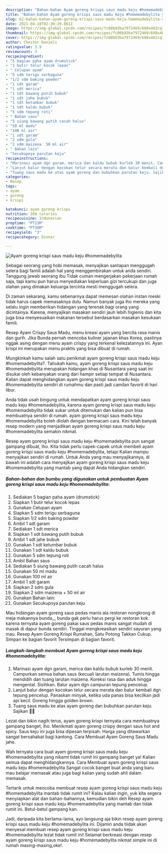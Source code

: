 ```yaml
---
description: "Bahan-bahan Ayam goreng krispi saus madu keju #homemadebylita yang enak Untuk Jualan"
title: "Bahan-bahan Ayam goreng krispi saus madu keju #homemadebylita yang enak Untuk Jualan"
slug: 62-bahan-bahan-ayam-goreng-krispi-saus-madu-keju-homemadebylita-yang-enak-untuk-jualan
date: 2021-04-18T02:30:29.861Z
image: https://img-global.cpcdn.com/recipes/fc08b93ba7972469/680x482cq70/ayam-goreng-krispi-saus-madu-keju-homemadebylita-foto-resep-utama.jpg
thumbnail: https://img-global.cpcdn.com/recipes/fc08b93ba7972469/680x482cq70/ayam-goreng-krispi-saus-madu-keju-homemadebylita-foto-resep-utama.jpg
cover: https://img-global.cpcdn.com/recipes/fc08b93ba7972469/680x482cq70/ayam-goreng-krispi-saus-madu-keju-homemadebylita-foto-resep-utama.jpg
author: Chester Daniels
ratingvalue: 3.9
reviewcount: 3
recipeingredient:
- "5 bagian paha ayam drumstick"
- "1 butir telur kocok lepas"
- " Celupan ayam"
- "5 sdm terigu serbaguna"
- "1/2 sdm baking powder"
- "1 sdt garam"
- "1 sdt merica"
- "1 sdt bawang putih bubuk"
- "1 sdt jahe bubuk"
- "1 sdt ketumbar bubuk"
- "1 sdt kaldu bubuk"
- "5 sdm tepung roti"
- " Bahan saus"
- "5 siung bawang putih cacah halus"
- "50 ml madu"
- "100 ml air"
- "1 sdt garam"
- "2 sdm gula"
- "2 sdm maizena  50 ml air"
- " Bahan lain"
- "Secukupnya parutan keju"
recipeinstructions:
- "Marinasi ayam dgn garam, merica dan kaldu bubuk kurleb 30 menit. Campurkan semua bahan saus (kecuali larutan maizena). Tumis hingga mendidih dan tuang larutan maizena. Koreksi rasa dan aduk hingga mengental. Sisihkan. Balur ayam dgn campuran tepung pencelup."
- "Lanjut balur dengan kocokan telur secara merata dan balur kembali dgn tepung pencelup. Panaskan minyak, ketika uda panas bisa kecilkan jadi api kecil. Goreng hingga golden brown."
- "Tuang saus madu ke atas ayam goreng dan bubuhkan parutan keju. Sajikan 🥰🥰"
categories:
- Resep
tags:
- ayam
- goreng
- krispi

katakunci: ayam goreng krispi 
nutrition: 269 calories
recipecuisine: Indonesian
preptime: "PT13M"
cooktime: "PT36M"
recipeyield: "3"
recipecategory: Dinner

---
```



![Ayam goreng krispi saus madu keju #homemadebylita](https://img-global.cpcdn.com/recipes/fc08b93ba7972469/680x482cq70/ayam-goreng-krispi-saus-madu-keju-homemadebylita-foto-resep-utama.jpg)

Sebagai seorang yang hobi memasak, menyajikan santapan menggugah selera bagi famili adalah hal yang menggembirakan untuk anda sendiri. Tanggung jawab seorang ibu Tidak cuman mengerjakan pekerjaan rumah saja, tapi kamu pun harus menyediakan keperluan gizi tercukupi dan juga olahan yang dimakan keluarga tercinta mesti menggugah selera.

Di zaman  sekarang, kamu sebenarnya dapat memesan olahan instan meski tidak harus capek memasaknya dulu. Namun banyak juga lho mereka yang selalu ingin memberikan hidangan yang terenak bagi orang yang dicintainya. Karena, menyajikan masakan sendiri jauh lebih higienis dan kita juga bisa menyesuaikan makanan tersebut berdasarkan masakan kesukaan famili. 

Resep Ayam Crispy Saus Madu, menu kreasi ayam yang bercita rasa manis dan gurih. Jika Bunda pernah mencoba kuliner jajanan khas Korea, pastinya nggak asing dengan menu ayam crispy yang terkenal kelezatannya ini. Ayan krispi ini merupakan menu praktis yang bisa dibuat di rumah.

Mungkinkah kamu salah satu penikmat ayam goreng krispi saus madu keju #homemadebylita?. Tahukah kamu, ayam goreng krispi saus madu keju #homemadebylita merupakan hidangan khas di Nusantara yang saat ini disukai oleh kebanyakan orang dari hampir setiap tempat di Nusantara. Kalian dapat menghidangkan ayam goreng krispi saus madu keju #homemadebylita sendiri di rumahmu dan pasti jadi camilan favorit di hari libur.

Anda tidak usah bingung untuk mendapatkan ayam goreng krispi saus madu keju #homemadebylita, karena ayam goreng krispi saus madu keju #homemadebylita tidak sukar untuk ditemukan dan kalian pun bisa membuatnya sendiri di rumah. ayam goreng krispi saus madu keju #homemadebylita boleh diolah dengan bermacam cara. Kini telah banyak resep modern yang menjadikan ayam goreng krispi saus madu keju #homemadebylita semakin nikmat.

Resep ayam goreng krispi saus madu keju #homemadebylita pun sangat gampang dibuat, lho. Kita tidak perlu capek-capek untuk membeli ayam goreng krispi saus madu keju #homemadebylita, tetapi Kalian mampu menyajikan sendiri di rumah. Untuk Anda yang mau menyajikannya, di bawah ini adalah cara menyajikan ayam goreng krispi saus madu keju #homemadebylita yang mantab yang dapat Anda hidangkan sendiri.

<!--inarticleads1-->

##### Bahan-bahan dan bumbu yang digunakan untuk pembuatan Ayam goreng krispi saus madu keju #homemadebylita:

1. Sediakan 5 bagian paha ayam (drumstick)
1. Siapkan 1 butir telur kocok lepas
1. Gunakan  Celupan ayam
1. Siapkan 5 sdm terigu serbaguna
1. Siapkan 1/2 sdm baking powder
1. Ambil 1 sdt garam
1. Sediakan 1 sdt merica
1. Siapkan 1 sdt bawang putih bubuk
1. Ambil 1 sdt jahe bubuk
1. Gunakan 1 sdt ketumbar bubuk
1. Gunakan 1 sdt kaldu bubuk
1. Gunakan 5 sdm tepung roti
1. Ambil  Bahan saus
1. Sediakan 5 siung bawang putih cacah halus
1. Gunakan 50 ml madu
1. Gunakan 100 ml air
1. Ambil 1 sdt garam
1. Siapkan 2 sdm gula
1. Siapkan 2 sdm maizena + 50 ml air
1. Gunakan  Bahan lain:
1. Gunakan Secukupnya parutan keju


Mau hidangan ayam goreng saus pedas manis ala restoran nongkrong di meja makannya bunda,,, bunda gak perlu harus pergi ke restoran kok. karena ternyata ayam goreng pakai saus pedas manis sangat mudah di masak di dapur bunda sendiri. Tinggal mengkreasikan sendiri sayuran yang mau. Resep Ayam Goreng Krispi Rumahan, Satu Potong Takkan Cukup. Simpan ke bagian favorit Tersimpan di bagian favorit. 

<!--inarticleads2-->

##### Langkah-langkah membuat Ayam goreng krispi saus madu keju #homemadebylita:

1. Marinasi ayam dgn garam, merica dan kaldu bubuk kurleb 30 menit. Campurkan semua bahan saus (kecuali larutan maizena). Tumis hingga mendidih dan tuang larutan maizena. Koreksi rasa dan aduk hingga mengental. Sisihkan. Balur ayam dgn campuran tepung pencelup.
1. Lanjut balur dengan kocokan telur secara merata dan balur kembali dgn tepung pencelup. Panaskan minyak, ketika uda panas bisa kecilkan jadi api kecil. Goreng hingga golden brown.
1. Tuang saus madu ke atas ayam goreng dan bubuhkan parutan keju. Sajikan 🥰🥰


Lezat dan bikin nagih terus, ayam goreng krispi ternyata cara membuatnya gampang banget, lho. Menikmati ayam goreng crispy dengan saus hot and spicy. Saus keju ini juga bisa dipesan terpisah. Harga yang ditawarkan sangat bersahabat bagi kantong. Cara Membuat Ayam Goreng Saus Madu jahe. 

Wah ternyata cara buat ayam goreng krispi saus madu keju #homemadebylita yang nikamt tidak rumit ini gampang banget ya! Kalian semua dapat menghidangkannya. Cara Membuat ayam goreng krispi saus madu keju #homemadebylita Sangat cocok banget buat anda yang baru mau belajar memasak atau juga bagi kalian yang sudah ahli dalam memasak.

Tertarik untuk mencoba membuat resep ayam goreng krispi saus madu keju #homemadebylita mantab tidak rumit ini? Kalau kalian ingin, yuk kita segera menyiapkan alat dan bahan-bahannya, kemudian bikin deh Resep ayam goreng krispi saus madu keju #homemadebylita yang mantab dan tidak rumit ini. Betul-betul gampang kan. 

Jadi, daripada kita berlama-lama, ayo langsung aja bikin resep ayam goreng krispi saus madu keju #homemadebylita ini. Dijamin anda tiidak akan menyesal membuat resep ayam goreng krispi saus madu keju #homemadebylita lezat tidak rumit ini! Selamat berkreasi dengan resep ayam goreng krispi saus madu keju #homemadebylita nikmat simple ini di rumah masing-masing,oke!.

